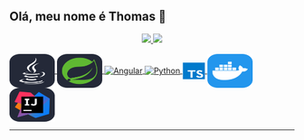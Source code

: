## Olá, meu nome é Thomas 👋
<div align="center">
  <div>
    <a href="https://github.com/euthomasmg">
      <img height="160rem" src="https://github-readme-stats.vercel.app/api?username=euthomasmg&show_icons=true&theme=dark&include_all_commits=true&count_private=true"/>
      <img height="160rem" src="https://github-readme-stats.vercel.app/api/top-langs/?username=euthomasmg&layout=compact&langs_count=7&theme=dark&hide=html,css,shell,hack,scss&cache_seconds=86400&v=3" />
  </div>
</div>

<div style="display: inline_block"><br>
  <img align="center" alt="Java" height="60" width="80" src="https://github.com/tandpfun/skill-icons/blob/main/icons/Java-Dark.svg">
  <img align="center" alt="Spring" height="60" width="80" src="https://github.com/tandpfun/skill-icons/blob/main/icons/Spring-Dark.svg">
  <img align="center" alt="Angular" height="40" width="50" src="https://cdn.jsdelivr.net/gh/devicons/devicon/icons/angularjs/angularjs-original.svg" />
  <img align="center" alt="Python" height="40" width="50" src="https://cdn.jsdelivr.net/gh/devicons/devicon@latest/icons/python/python-original.svg">
  <img align="center" alt="TypeScript" height="30" width="40" src="https://github.com/devicons/devicon/blob/master/icons/typescript/typescript-original.svg">
  <img align="center" alt="docker" height="60" width="80" src="https://github.com/tandpfun/skill-icons/blob/main/icons/Docker.svg">
  <img align="center" alt="maven" height="60" width="80" src="https://github.com/tandpfun/skill-icons/blob/main/icons/Idea-Dark.svg">
</div>

<hr>
